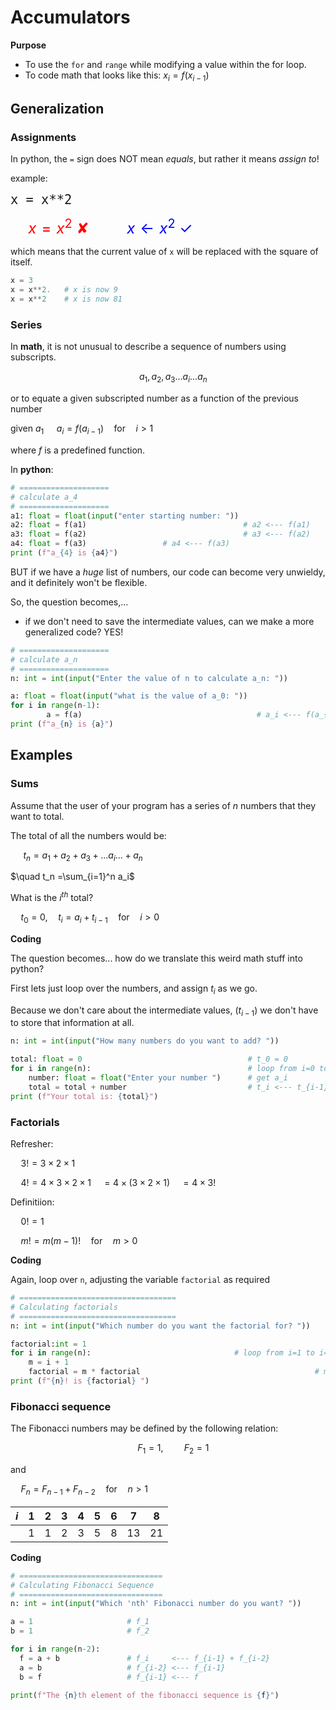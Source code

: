 # Accumulators

**Purpose**

* To use the `for` and `range` while modifying a value within the for loop.
* To code math that looks like this: $x_i = f(x_{i-1})$

## Generalization

### Assignments

In  python, the `=` sign does NOT mean *equals*, but rather it means *assign to*!

example:

<font size=5>`x = x**2` </font>

<font size=5, color='red'>$\quad x = x^2$  ✘</font>  <font size=5, color='blue'>$\quad\quad x \leftarrow x^2$ ✓</font> 

which means that the current value of `x` will be replaced with the square of itself.

```python
x = 3
x = x**2.   # x is now 9
x = x**2    # x is now 81
```

### Series

In **math**, it is not unusual to describe a sequence of numbers using subscripts.

$$\quad a_1, a_2, a_3 ... a_i ... a_n$$

or to equate a given subscripted number as a function of the previous number

given $a_1$
$\quad a_i = f(a_{i-1})\quad\text{for}\quad i > 1$

where $f$ is a predefined function.

In **python**:

```python
# ====================
# calculate a_4
# ====================
a1: float = float(input("enter starting number: "))
a2: float = f(a1)									# a2 <--- f(a1)
a3: float = f(a2)									# a3 <--- f(a2)
a4: float = f(a3)                 # a4 <--- f(a3)
print (f"a_{4} is {a4}")
```

BUT if we have a *huge* list of numbers, our code can become very unwieldy, and it definitely won't be flexible.

So, the question becomes,...

* if we don't need to save the intermediate values, can we make a more generalized code?  YES!

```python
# ====================
# calculate a_n
# ====================
n: int = int(input("Enter the value of n to calculate a_n: "))

a: float = float(input("what is the value of a_0: "))
for i in range(n-1):
		a = f(a)									   # a_i <--- f(a_{i_1})
print (f"a_{n} is {a}")
```





## Examples

### Sums

Assume that the user of your program has a series of $n$ numbers that they want to total.

The total of all the numbers would be:

 $\quad t_n = a_1 + a_2+ a_3  + ... a_i ... + a_n$

$\quad t_n =\sum_{i=1}^n a_i$



What is the $i^{th}$ total?

$\quad t_0 = 0\text{,}\quad t_i = a_i + t_{i-1}\quad \text{for} \quad i> 0$



**Coding**

The question becomes... how do we translate this weird math stuff into python?

First lets just loop over the numbers, and assign $t_i$ as we go.

Because we don't care about the intermediate values, ($t_{i-1}$) we don't have to store that information at all.

```python
n: int = int(input("How many numbers do you want to add? "))

total: float = 0                                     # t_0 = 0
for i in range(n):                                   # loop from i=0 to i=n-1
    number: float = float("Enter your number ")	     # get a_i
    total = total + number                           # t_i <--- t_{i-1} + a_i
print (f"Your total is: {total}")
```



### Factorials

Refresher:

$\quad 3! = 3\times 2\times 1$

$\quad 4! = 4\times 3 \times 2 \times 1 \quad = 4\times(3\times 2\times 1) \quad = 4\times 3!$

Definitiion:

$\quad 0! = 1$

$\quad m! = m (m-1)!\quad \text{for} \quad m>0$



**Coding**

Again, loop over `n`, adjusting the variable `factorial` as required

```python
# ===================================
# Calculating factorials
# ===================================
n: int = int(input("Which number do you want the factorial for? "))

factorial:int = 1																	# n = 1
for i in range(n):                                # loop from i=1 to i=n
    m = i + 1																			
    factorial = m * factorial		    							# m! <-- m (m-1)!
print (f"{n}! is {factorial} ")
```



### Fibonacci sequence

The Fibonacci numbers may be defined by the following relation:

$$\quad F_1 = 1, \quad\quad F_2 = 1$$

and

$\quad F_n = F_{n-1} + F_{n-2}\quad\text{for}\quad n > 1$

| $i$    | $1$  | $2$  | $3$  | $4$  | $5$  | $6$  | $7$  | $8$  |
| ----  | ---- | ---- | ---- | ---- | ---- | ---- | ---- | ---- |
|       | $1$  | $1$  | $2$  | $3$  | $5$  | $8$  | $13$ | $21$ |

**Coding**

```python
# ================================
# Calculating Fibonacci Sequence
# ================================
n: int = int(input("Which 'nth' Fibonacci number do you want? "))

a = 1                     # f_1
b = 1                     # f_2

for i in range(n-2):
  f = a + b	              # f_i     <--- f_{i-1} + f_{i-2}
  a = b	                  # f_{i-2} <--- f_{i-1}
  b = f                   # f_{i-1} <--- f
  
print(f"The {n}th element of the fibonacci sequence is {f}")
  
```


